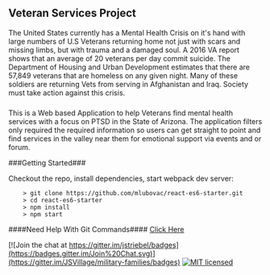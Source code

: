 ## Veteran Services Project ##

The United States currently has a Mental Health Crisis on it's hand with large numbers of U.S Veterans returning home not just with scars and missing limbs, but with trauma and a damaged soul. A 2016 VA report shows that an average of 20 veterans per day commit suicide. The Department of Housing and Urban Development estimates that there are 57,849 veterans that are homeless on any given night. Many of these soldiers are returning Vets from serving in Afghanistan and Iraq. Society must take action against this crisis.    

#####

This is a Web based Application to help Veterans find mental health services with a focus on PTSD in the State of Arizona. The application filters only required the required information so users can get straight to point and find services in the valley near them for emotional support via events and or forum.

###Getting Started###

Checkout the repo, install dependencies, start webpack dev server:

```
	> git clone https://github.com/mlubovac/react-es6-starter.git
	> cd react-es6-starter
	> npm install
	> npm start
```

####Need Help With Git Commands#### [Click Here](http://rogerdudler.github.io/git-guide/)

[![Join the chat at https://gitter.im/jstriebel/badges](https://badges.gitter.im/Join%20Chat.svg)](https://gitter.im/JSVillage/military-families/badges)
[![MIT licensed](https://img.shields.io/badge/license-MIT-blue.svg)](https://raw.githubusercontent.com/hyperium/hyper/master/LICENSE)


